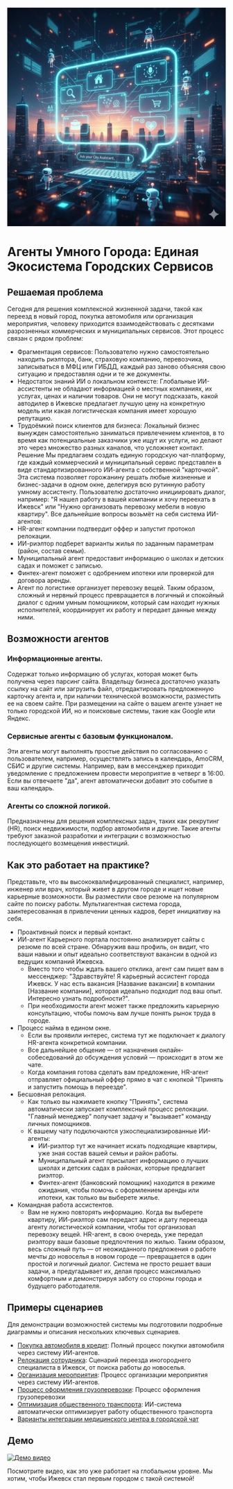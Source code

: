 ![smartcityagents](./images/hero.jpg)

# Агенты Умного Города: Единая Экосистема Городских Сервисов

## Решаемая проблема

Сегодня для решения комплексной жизненной задачи, такой как переезд в новый город, покупка автомобиля или организация мероприятия, человеку приходится взаимодействовать с десятками разрозненных коммерческих и муниципальных сервисов. Этот процесс связан с рядом проблем:
 * Фрагментация сервисов: Пользователю нужно самостоятельно находить риэлтора, банк, страховую компанию, перевозчика, записываться в МФЦ или ГИБДД, каждый раз заново объясняя свою ситуацию и предоставляя одни и те же документы.
 * Недостаток знаний ИИ о локальном контексте: Глобальные ИИ-ассистенты не обладают информацией о местных компаниях, их услугах, ценах и наличии товаров. Они не могут подсказать, какой автодилер в Ижевске предлагает лучшую цену на конкретную модель или какая логистическая компания имеет хорошую репутацию.
 * Трудоёмкий поиск клиентов для бизнеса: Локальный бизнес вынужден самостоятельно заниматься привлечением клиентов, в то время как потенциальные заказчики уже ищут их услуги, но делают это через множество разных каналов, что усложняет контакт.
Решение
Мы предлагаем создать единую городскую чат-платформу, где каждый коммерческий и муниципальный сервис представлен в виде стандартизированного ИИ-агента с собственной "карточкой". Эта система позволяет горожанину решать любые жизненные и бизнес-задачи в одном окне, делегируя всю рутинную работу умному ассистенту.
Пользователю достаточно инициировать диалог, например: "Я нашел работу в вашей компании и хочу переехать в Ижевск" или "Нужно организовать перевозку мебели в новую квартиру". Все дальнейшие вопросы возьмёт на себя система ИИ-агентов:
 * HR-агент компании подтвердит оффер и запустит протокол релокации.
 * ИИ-риэлтор подберет варианты жилья по заданным параметрам (район, состав семьи).
 * Муниципальный агент предоставит информацию о школах и детских садах и поможет с записью.
 * Финтех-агент поможет с одобрением ипотеки или проверкой для договора аренды.
 * Агент по логистике организует перевозку вещей.
Таким образом, сложный и нервный процесс превращается в логичный и спокойный диалог с одним умным помощником, который сам находит нужных исполнителей, координирует их работу и передает данные между ними.


## Возможности агентов

### ​Информационные агенты. 

Содержат только информацию об услугах, которая может быть получена через парсинг сайта. Владельцу бизнеса достаточно указать ссылку на сайт или загрузить файл, отредактировать предложенную карточку агента и, при наличии технической возможности, разместить ее на своем сайте. При размещении на сайте о вашем агенте узнает не только городской ИИ, но и поисковые системы, такие как Google или Яндекс.

### ​Сервисные агенты с базовым функционалом. 

Эти агенты могут выполнять простые действия по согласованию с пользователем, например, осуществлять запись в календарь, AmoCRM, СБИС и другие системы. Например, вам в мессенджер приходит уведомление с предложением провести мероприятие в четверг в 16:00. Если вы отвечаете "да", агент автоматически добавит это событие в ваш календарь.

### Агенты со сложной логикой.

Предназначены для решения комплексных задач, таких как рекрутинг (HR), поиск недвижимости, подбор автомобиля и другие. Такие агенты требуют заказной разработки и интеграции с возможностью последующего возмещения инвестиций.  


## Как это работает на практике?

Представьте, что вы высококвалифицированный специалист, например, инженер или врач, который живет в другом городе и ищет новые карьерные возможности. Вы разместили свое резюме на популярном сайте по поиску работы.
Мультиагентная система города, заинтересованная в привлечении ценных кадров, берет инициативу на себя.

 * Проактивный поиск и первый контакт.
 * ИИ-агент Карьерного портала постоянно анализирует сайты с резюме по всей стране. Обнаружив ваш профиль, он видит, что ваши навыки и опыт идеально соответствуют вакансии в одной из ведущих компаний Ижевска.
   * Вместо того чтобы ждать вашего отклика, агент сам пишет вам в мессенджер: "Здравствуйте! Я карьерный ассистент города Ижевск. У нас есть вакансия [Название вакансии] в компании [Название компании], которая идеально подходит под ваш опыт. Интересно узнать подробности?".
   * При необходимости агент может также предложить карьерную консультацию, чтобы помочь вам лучше понять рынок труда в городе.
 * Процесс найма в едином окне.
   * Если вы проявили интерес, система тут же подключает к диалогу HR-агента конкретной компании.
   * Все дальнейшее общение — от назначения онлайн-собеседований до обсуждения условий — происходит в этом же чате.
   * Когда компания готова сделать вам предложение, HR-агент отправляет официальный оффер прямо в чат с кнопкой "Принять и запустить помощь в переезде".
 * Бесшовная релокация.
   * Как только вы нажимаете кнопку "Принять", система автоматически запускает комплексный процесс релокации. "Главный менеджер" получает задачу и "вызывает" команду личных помощников.
   * К вашему чату подключаются узкоспециализированные ИИ-агенты:
     * ИИ-риэлтор тут же начинает искать подходящие квартиры, уже зная состав вашей семьи и район работы.
     * Муниципальный агент присылает информацию о лучших школах и детских садах в районах, которые предлагает риэлтор.
     * Финтех-агент (банковский помощник) находится в режиме ожидания, чтобы помочь с оформлением аренды или ипотеки, как только вы выберете жилье.
 * Командная работа ассистентов.
   * Вам не нужно повторять информацию. Когда вы выберете квартиру, ИИ-риэлтор сам передаст адрес и дату переезда агенту логистической компании, чтобы тот организовал перевозку вещей. HR-агент, в свою очередь, уже передал риэлтору ваши базовые предпочтения по жилью.
Таким образом, весь сложный путь — от неожиданного предложения о работе мечты до новоселья в новом городе — превращается в один простой и логичный диалог. Система не просто решает ваши задачи, а предугадывает их, делая процесс максимально комфортным и демонстрируя заботу со стороны города и будущего работодателя.

## Примеры сценариев

Для демонстрации возможностей системы мы подготовили подробные диаграммы и описания нескольких ключевых сценариев. 


*   [Покупка автомобиля в кредит](./diagrams/autoloan.md): Полный процесс покупки автомобиля через систему ИИ-агентов.
*   [Релокация сотрудника](./diagrams/hirerelocation.md): Сценарий переезда иногороднего специалиста в Ижевск, от поиска работы до новоселья.
*   [Организация мероприятия](./diagrams/eventagency.md): Процесс организации мероприятия через систему ИИ-агентов.
*   [Процесс оформления грузоперевозки](./diagrams/logistics.md): Процесс оформления грузоперевозки
*   [Оптимизация общественного транспорта](./diagrams/citytransport.md): ИИ-система  автоматически оптимизирует работу общественного транспорта
*  [Варианты интеграции медицинского центра в городской чат](./diagrams/health.md)

## Демо

[![Демо видео](https://img.youtube.com/vi/iNz3AT_ejnc/0.jpg)](https://youtu.be/iNz3AT_ejnc)

Посмотрите видео, как это уже работает на глобальном уровне. Мы хотим, чтобы Ижевск стал первым городом с такой системой!
